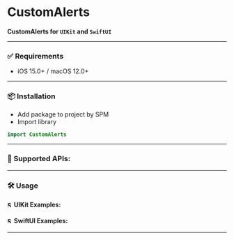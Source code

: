 # CustomAlerts

**CustomAlerts for `UIKit` and `SwiftUI`**

---
### ✅ Requirements 
- iOS 15.0+ / macOS 12.0+
---
### 📦 Installation
- Add package to project by SPM
- Import library
```swift
import CustomAlerts
```
---
### 🧩 Supported APIs:
---
### 🛠️ Usage

#### <img src="https://developer.apple.com/swift/images/swift-og.png" alt="Swift logo" width="12" /> UIKit Examples:
#### <img src="https://developer.apple.com/assets/elements/icons/swiftui/swiftui-96x96_2x.png" alt="SwiftUI logo" width="12" /> **SwiftUI Examples:**
---


	
